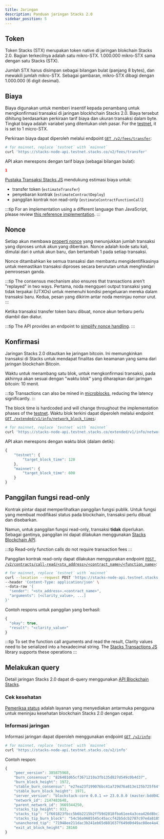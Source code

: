 ```yaml
---
title: Jaringan
description: Panduan jaringan Stacks 2.0
sidebar_position: 5
---
```


## Token

Token Stacks (STX) merupakan token native di jaringan blokchain Stacks 2.0. Bagian terkecilnya adalah satu mikro-STX. 1.000.000 mikro-STX sama dengan satu Stacks (STX).

Jumlah STX harus disimpan sebagai bilangan bulat (panjang 8 bytes), dan mewakili jumlah mikro-STX. Sebagai gambaran, mikro-STX dibagi dengan 1.000.000 (6 digit desimal).

## Biaya

Biaya digunakan untuk memberi insentif kepada penambang untuk mengkonfirmasi transaksi di jaringan blockhchain Stacks 2.0. Biaya tersebut dihitung berdasarkan perkiraan tarif biaya dan ukuran transaksi dalam byte. Tingkat biaya adalah variabel yang ditentukan oleh pasar. For the [testnet](testnet), it is set to 1 micro-STX.

Perkiraan biaya dapat diperoleh melalui endpoint [`GET /v2/fees/transfer`](https://docs.hiro.so/api#operation/get_fee_transfer):

```bash
# for mainnet, replace `testnet` with `mainnet`
curl 'https://stacks-node-api.testnet.stacks.co/v2/fees/transfer'
```

API akan merespons dengan tarif biaya (sebagai bilangan bulat):

```json
1
```

[Pustaka Transaksi Stacks JS](https://github.com/hirosystems/stacks.js/tree/master/packages/transactions) mendukung estimasi biaya untuk:

- transfer token (`estimateTransfer`)
- penyebaran kontrak (`estimateContractDeploy`)
- panggilan kontrak non read-only (`estimateContractFunctionCall`)

:::tip For an implementation using a different language than JavaScript, please review [this reference implementation](https://github.com/hirosystems/stacks.js/blob/master/packages/transactions/src/builders.ts#L97). :::

## Nonce

Setiap akun membawa [properti nonce](https://en.wikipedia.org/wiki/Cryptographic_nonce) yang menunjukkan jumlah transaksi yang diproses untuk akun yang diberikan. Nonce adalah kode satu kali, dimulai dari `0` untuk akun baru, dan bertambah 1 pada setiap transaksi.

Nonce ditambahkan ke semua transaksi dan membantu mengidentifikasinya untuk memastikan transaksi diproses secara berurutan untuk menghindari pemrosesan ganda.

:::tip
The consensus mechanism also ensures that transactions aren't "replayed" in two ways. Pertama, noda mengqueri output transaksi yang tidak terpakai (UTXOs) untuk memenuhi kondisi pengeluaran mereka dalam transaksi baru. Kedua, pesan yang dikirim antar noda meninjau nomor urut.
:::

Ketika transaksi transfer token baru dibuat, nonce akun terbaru perlu diambil dan diatur.

:::tip The API provides an endpoint to [simplify nonce handling](https://docs.hiro.so/get-started/stacks-blockchain-api#nonce-handling). :::

## Konfirmasi

Jaringan Stacks 2.0 ditautkan ke jaringan bitcoin. Ini memungkinkan transaksi di Stacks untuk mendapat finalitas dan keamanan yang sama dari jaringan blockchain Bitcoin.

Waktu untuk menambang satu blok, untuk mengkonfirmasi transaksi, pada akhirnya akan sesuai dengan "waktu blok" yang diharapkan dari jaringan bitcoin: 10 menit.

:::tip Transactions can also be mined in [microblocks](microblocks), reducing the latency significantly. :::

The block time is hardcoded and will change throughout the implementation phases of the [testnet](testnet). Waktu blok terkini dapat diperoleh melalui endpoint [`GET /extended/v1/info/network_block_times`](https://docs.hiro.so/api#operation/get_network_block_times):

```bash
# for mainnet, replace `testnet` with `mainnet`
curl 'https://stacks-node-api.testnet.stacks.co/extended/v1/info/network_block_times'
```

API akan merespons dengan waktu blok (dalam detik):

```js
{
    "testnet": {
        "target_block_time": 120
    },
    "mainnet": {
        "target_block_time": 600
    }
}
```

## Panggilan fungsi read-only

Kontrak pintar dapat memperlihatkan panggilan fungsi publik. Untuk fungsi yang membuat modifikasi status pada blockchain, transaksi perlu dibuat dan disebarkan.

Namun, untuk panggilan fungsi read-only, transaksi **tidak** diperlukan. Sebagai gantinya, panggilan ini dapat dilakukan menggunakan [Stacks Blockchain API](https://docs.hiro.so/get-started/stacks-blockchain-api).

:::tip
Read-only function calls do not require transaction fees
:::

Panggilan kontrak read-only dapat dilakukan menggunakan endpoint [`POST /v2/contracts/call-read/<stx_address>/<contract_name>/<function_name>`](https://docs.hiro.so/api#operation/call_read_only_function):

```bash
# for mainnet, replace `testnet` with `mainnet`
curl --location --request POST 'https://stacks-node-api.testnet.stacks.co/v2/contracts/call-read/<stx_address>/<contract_name>/<function_name>' \
--header 'Content-Type: application/json' \
--data-raw '{
  "sender": "<stx_address>.<contract_name>",
  "arguments": [<clarity_value>, ...]
}'
```

Contoh respons untuk panggilan yang berhasil:

```js
{
  "okay": true,
  "result": "<clarity_value>"
}
```

:::tip To set the function call arguments and read the result, Clarity values need to be serialized into a hexadecimal string. The [Stacks Transactions JS](https://github.com/hirosystems/stacks.js/tree/master/packages/transactions) library supports these operations :::

## Melakukan query

Detail jaringan Stacks 2.0 dapat di-query menggunakan [API Blockchain Stacks](https://docs.hiro.so/get-started/stacks-blockchain-api).

### Cek kesehatan

[Pemeriksa status](https://stacks-status.com/) adalah layanan yang menyediakan antarmuka pengguna untuk meninjau kesehatan blockchain Stacks 2.0 dengan cepat.

### Informasi jaringan

Informasi jaringan dapat diperoleh menggunakan endpoint [`GET /v2/info`](https://docs.hiro.so/api#operation/get_core_api_info):

```bash
# for mainnet, replace `testnet` with `mainnet`
curl 'https://stacks-node-api.testnet.stacks.co/v2/info'
```

Contoh respon:

```js
{
    "peer_version": 385875968,
    "burn_consensus": "826401d65cf3671210a3fb135d827d549c0b4d37",
    "burn_block_height": 1972,
    "stable_burn_consensus": "e27ea23f199076bc41a729d76a813e125b725f64",
    "stable_burn_block_height": 1971,
    "server_version": "blockstack-core 0.0.1 => 23.0.0.0 (master:bdd042242+, release build, linux [x86_64]",
    "network_id": 2147483648,
    "parent_network_id": 3669344250,
    "stacks_tip_height": 933,
    "stacks_tip": "1f601823fbcc5b6b2215b2ff59d2818fba61ee4a3cea426d8bc3dbb268005d8f",
    "stacks_tip_burn_block": "54c56a9685545c45accf42b5dcb2787c97eda8185a1c794daf9b5a59d4807abc",
    "unanchored_tip": "71948ee211dac3b241eb65d881637f649d0d49ac08ee4a41c29217d3026d7aae",
    "exit_at_block_height": 28160
}
```

